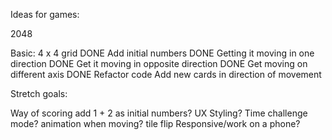 Ideas for games:

2048

Basic: 
4 x 4 grid DONE
Add initial numbers DONE
Getting it moving in one direction DONE
Get it moving in opposite direction DONE
Get moving on different axis DONE
Refactor code 
Add new cards in direction of movement

Stretch goals:

Way of scoring
add 1 + 2 as initial numbers?
UX
Styling?
Time challenge mode? 
animation when moving? tile flip
Responsive/work on a phone?


